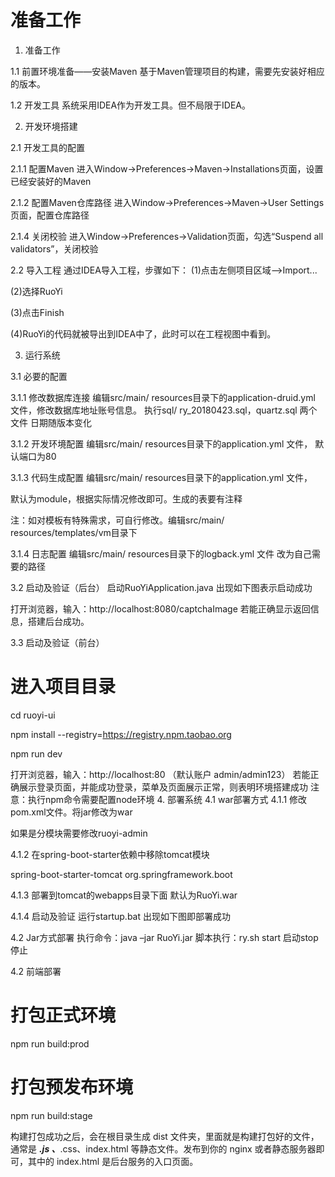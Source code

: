 # 准备工作
1. 准备工作

1.1 前置环境准备——安装Maven
基于Maven管理项目的构建，需要先安装好相应的版本。

1.2 开发工具
系统采用IDEA作为开发工具。但不局限于IDEA。

2. 开发环境搭建

2.1 开发工具的配置

2.1.1 配置Maven
进入Window->Preferences->Maven->Installations页面，设置已经安装好的Maven

2.1.2 配置Maven仓库路径
进入Window->Preferences->Maven->User Settings页面，配置仓库路径

2.1.4 关闭校验
进入Window->Preferences->Validation页面，勾选“Suspend all validators”，关闭校验

2.2 导入工程
通过IDEA导入工程，步骤如下：
(1)点击左侧项目区域—>Import...

(2)选择RuoYi 
  
(3)点击Finish

(4)RuoYi的代码就被导出到IDEA中了，此时可以在工程视图中看到。

3. 运行系统
   
3.1 必要的配置

3.1.1 修改数据库连接
编辑src/main/ resources目录下的application-druid.yml 文件，修改数据库地址账号信息。
执行sql/ ry_20180423.sql，quartz.sql 两个文件 日期随版本变化

3.1.2 开发环境配置
编辑src/main/ resources目录下的application.yml 文件，
默认端口为80

3.1.3 代码生成配置
编辑src/main/ resources目录下的application.yml 文件，

默认为module，根据实际情况修改即可。生成的表要有注释

注：如对模板有特殊需求，可自行修改。编辑src/main/ resources/templates/vm目录下


3.1.4 日志配置
编辑src/main/ resources目录下的logback.yml 文件
<property name="log.path" value="/home/ruoyi/logs" />
改为自己需要的路径

3.2 启动及验证（后台）
启动RuoYiApplication.java 出现如下图表示启动成功

打开浏览器，输入：http://localhost:8080/captchaImage
若能正确显示返回信息，搭建后台成功。

3.3 启动及验证（前台）
# 进入项目目录
cd ruoyi-ui

npm install --registry=https://registry.npm.taobao.org

npm run dev

打开浏览器，输入：http://localhost:80 （默认账户 admin/admin123）
若能正确展示登录页面，并能成功登录，菜单及页面展示正常，则表明环境搭建成功
注意：执行npm命令需要配置node环境
4. 部署系统
4.1 war部署方式
4.1.1 修改pom.xml文件。将jar修改为war

如果是分模块需要修改ruoyi-admin 


4.1.2 在spring-boot-starter依赖中移除tomcat模块

<exclusions>
	<exclusion>
		<artifactId>spring-boot-starter-tomcat</artifactId>
		<groupId>org.springframework.boot</groupId>
	</exclusion>
</exclusions>

4.1.3 部署到tomcat的webapps目录下面
默认为RuoYi.war 

4.1.4 启动及验证
运行startup.bat 出现如下图即部署成功

4.2 Jar方式部署
执行命令：java –jar RuoYi.jar 
脚本执行：ry.sh start 启动stop 停止

4.2 前端部署
# 打包正式环境
npm run build:prod

# 打包预发布环境
npm run build:stage

构建打包成功之后，会在根目录生成 dist 文件夹，里面就是构建打包好的文件，通常是 ***.js 、***.css、index.html 等静态文件。发布到你的 nginx 或者静态服务器即可，其中的 index.html 是后台服务的入口页面。

